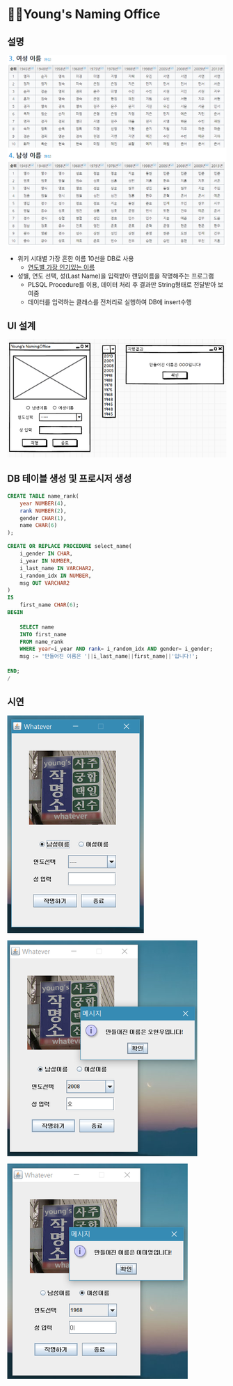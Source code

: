 # 👨‍🏫Young's Naming Office 

## 설명

![01](https://github.com/younggeun0/younggeun0.github.io/blob/master/_posts/img/toyProjects/NOF/01.png?raw=true)

* 위키 시대별 가장 흔한 이름 10선을 DB로 사용
    *  [연도별 가장 인기있는 이름](https://ko.wikipedia.org/wiki/%ED%95%9C%EA%B5%AD%EC%9D%98_%EC%84%B1%EC%94%A8%EC%99%80_%EC%9D%B4%EB%A6%84)
* 성별, 연도 선택, 성(Last Name)을 입력받아 랜덤이름을 작명해주는 프로그램
  * PLSQL Procedure를 이용, 데이터 처리 후 결과만 String형태로 전달받아 보여줌
  * 데이터를 입력하는 클래스를 전처리로 실행하여 DB에 insert수행

## UI 설계

![02](https://github.com/younggeun0/younggeun0.github.io/blob/master/_posts/img/toyProjects/NOF/02.png?raw=true)

## DB 테이블 생성 및 프로시저 생성

```sql
CREATE TABLE name_rank(
    year NUMBER(4),
    rank NUMBER(2),
    gender CHAR(1),
    name CHAR(6)
);
```

```sql
CREATE OR REPLACE PROCEDURE select_name(
    i_gender IN CHAR,
    i_year IN NUMBER,
    i_last_name IN VARCHAR2,
    i_random_idx IN NUMBER,
    msg OUT VARCHAR2
)
IS
    first_name CHAR(6);
BEGIN

    SELECT name
    INTO first_name
    FROM name_rank
    WHERE year=i_year AND rank= i_random_idx AND gender= i_gender;
    msg := '만들어진 이름은 '||i_last_name||first_name||'입니다!';

END;
/
```

## 시연

![03](https://github.com/younggeun0/younggeun0.github.io/blob/master/_posts/img/toyProjects/NOF/03.png?raw=true)

![04](https://github.com/younggeun0/younggeun0.github.io/blob/master/_posts/img/toyProjects/NOF/04.png?raw=true)

![05](https://github.com/younggeun0/younggeun0.github.io/blob/master/_posts/img/toyProjects/NOF/05.png?raw=true)


